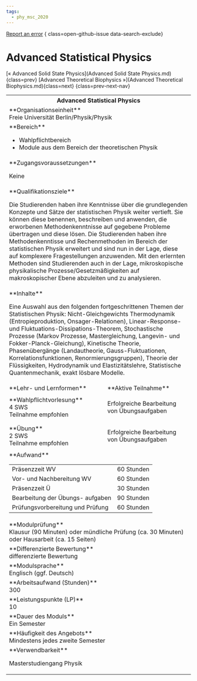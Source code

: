 ```yaml
---
tags:
  - phy_msc_2020
---
```

[Report an error](https://github.com/SGSSGene/FUB-SUP/issues/new?title=Error%20in%20%22Advanced%20Statistical%20Physics%22&body=There%20seems%20to%20be%20an%20error%20in%20module%20%22Advanced%20Statistical%20Physics%22%2E%0A%0A%3CDescribe%20here%20a%20slightly%20more%20detailed%20description%20of%20what%20is%20wrong%3E&labels=bug)
{ class=open-github-issue data-search-exclude}

# Advanced Statistical Physics

[« Advanced Solid State Physics](Advanced Solid State Physics.md){class=prev}
[Advanced Theoretical Biophysics »](Advanced Theoretical Biophysics.md){class=next}
{class=prev-next-nav}

<table markdown id="moduledesc">
<tr markdown class="moduledesc_head"><th colspan="2">Advanced Statistical Physics </th></tr>
<tr markdown><td colspan="2">**Organisationseinheit**   <br>Freie Universität Berlin/Physik/Physik</td></tr>

<tr markdown><td colspan="2">**Bereich**<br>


- Wahlpflichtbereich
- Module aus dem Bereich der theoretischen Physik

</td></tr>

<tr markdown><td colspan="2">**Zugangsvoraussetzungen** <br>

Keine


</td></tr>
<tr markdown><td colspan="2">**Qualifikationsziele**    <br>

Die Studierenden haben ihre Kenntnisse über die grundlegenden Konzepte und
Sätze der statistischen Physik weiter vertieft. Sie können diese benennen,
beschreiben und anwenden, die erworbenen Methodenkenntnisse auf gegebene
Probleme übertragen und diese lösen. Die Studierenden haben ihre
Methodenkenntisse und Rechenmethoden im Bereich der statistischen Physik
erweitert und sind nun in der Lage, diese auf komplexere Fragestellungen
anzuwenden. Mit den erlernten Methoden sind Studierenden auch in der Lage,
mikroskopische physikalische Prozesse/Gesetzmäßigkeiten auf makroskopischer
Ebene abzuleiten und zu analysieren.


</td></tr>
<tr markdown><td colspan="2">**Inhalte**                <br>

Eine Auswahl aus den folgenden fortgeschrittenen Themen der Statistischen
Physik: Nicht-Gleichgewichts Thermodynamik (Entropieproduktion,
Onsager-Relationen), Linear-Response- und Fluktuations-Dissipations-Theorem,
Stochastische Prozesse (Markov Prozesse, Mastergleichung, Langevin- und
Fokker-Planck-Gleichung), Kinetische Theorie, Phasenübergänge
(Landautheorie, Gauss-Fluktuationen, Korrelationsfunktionen,
Renormierungsgruppen), Theorie der Flüssigkeiten, Hydrodynamik und
Elastizitätslehre, Statistische Quantenmechanik, exakt lösbare Modelle.


</td></tr>

<tr markdown><td>**Lehr- und Lernformen**</td><td>**Aktive Teilnahme**</td></tr>
<tr markdown><td> **Wahlpflichtvorlesung** <br>4 SWS <br> Teilnahme empfohlen</td><td>

Erfolgreiche Bearbeitung von Übungsaufgaben
</td></tr>
<tr markdown><td> **Übung** <br>2 SWS <br> Teilnahme empfohlen</td><td>

Erfolgreiche Bearbeitung von Übungsaufgaben
</td></tr>
<tr markdown><td colspan="2">**Aufwand**                <br>
<table class="aufwand_table">
<tr><td>Präsenzzeit WV</td><td>60 Stunden</td></tr>
<tr><td>Vor- und Nachbereitung WV</td><td>60 Stunden</td></tr>
<tr><td>Präsenzzeit Ü</td><td>30 Stunden</td></tr>
<tr><td>Bearbeitung der Übungs- aufgaben</td><td>90 Stunden</td></tr>
<tr><td>Prüfungsvorbereitung und Prüfung</td><td>60 Stunden</td></tr>
</table>

</td></tr>
<tr markdown><td colspan="2">**Modulprüfung**             <br>Klausur (90 Minuten) oder mündliche Prüfung (ca. 30 Minuten) oder Hausarbeit
(ca. 15 Seiten)


</td></tr>
<tr markdown><td colspan="2">**Differenzierte Bewertung** <br>differenzierte Bewertung

</td></tr>
<tr markdown><td colspan="2">**Modulsprache**             <br>Englisch (ggf. Deutsch)</td></tr>
<tr markdown><td colspan="2">**Arbeitsaufwand (Stunden)** <br>300</td></tr>
<tr markdown><td colspan="2">**Leistungspunkte (LP)**     <br>10</td></tr>
<tr markdown><td colspan="2">**Dauer des Moduls**         <br>Ein Semester</td></tr>
<tr markdown><td colspan="2">**Häufigkeit des Angebots**  <br>Mindestens jedes zweite Semester</td></tr>
<tr markdown><td colspan="2">**Verwendbarkeit**           <br>

Masterstudiengang Physik


</td></tr>

</table>
